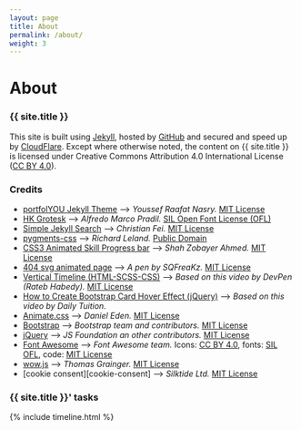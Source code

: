 ```yaml
---
layout: page
title: About
permalink: /about/
weight: 3
---
```


# About
### {{ site.title }}
This site is built using [Jekyll](https://jekyllrb.com), hosted by [GitHub](https://github.com) and secured and speed up by [CloudFlare](https://cloudflare.com).
Except where otherwise noted, the content on {{ site.title }} is licensed under Creative Commons Attribution 4.0 International License ([CC BY 4.0][CC-BY-4.0-License]).

[CC-BY-4.0-License]: https://creativecommons.org/licenses/by/4.0/

### Credits
- [portfolYOU Jekyll Theme][portfolYOU-Jekyll-Theme] &#8212;-> _Youssef Raafat Nasry._ [MIT License][portfolYOU-License]
- [HK Grotesk][HKGrotesk] &#8212;-> _Alfredo Marco Pradil._ [SIL Open Font License (OFL)][HKGrotesk-License]
- [Simple Jekyll Search][Simple-Jekyll-Search] &#8212;-> _Christian Fei._ [MIT License][Simple-Jekyll-Search-License]
- [pygments-css][pygments-css] &#8212;-> _Richard Leland._ [Public Domain][pygments-css-License]
- [CSS3 Animated Skill Progress bar][skills-progress-bar] &#8212;-> _Shah Zobayer Ahmed._ [MIT License][codepen-MIT-License]
- [404 svg animated page][404-page] &#8212;-> _A pen by SQFreaKz._ [MIT License][codepen-MIT-License]
- [Vertical Timeline (HTML-SCSS-CSS)][vertical-timeline] &#8212;-> _Based on this video by DevPen (Rateb Habedy)._ [MIT License][codepen-MIT-License]
- [How to Create Bootstrap Card Hover Effect (jQuery)][cards-hover] &#8212;-> _Based on this video by Daily Tuition._
- [Animate.css][Animate.css] &#8212;-> _Daniel Eden._ [MIT License][MIT-License]
- [Bootstrap][Bootstrap] &#8212;-> _Bootstrap team and contributors._ [MIT License][MIT-License]
- [jQuery][jQuery] &#8212;-> _JS Foundation an other contributors._ [MIT License][MIT-License]
- [Font Awesome][Font-Awesome] &#8212;-> _Font Awesome team._ Icons: [CC BY 4.0][CC-BY-4.0-License], fonts: [SIL OFL][HKGrotesk-License], code: [MIT License][MIT-License]
- [wow.js][wow.js] &#8212;-> _Thomas Grainger._ [MIT License][MIT-License]
- [cookie consent][cookie-consent] &#8212;-> _Silktide Ltd._ [MIT License][MIT-License]

[portfolYOU-Jekyll-Theme]: https://github.com/YoussefRaafatNasry/portfolYOU
[portfolYOU-License]: https://github.com/YoussefRaafatNasry/portfolYOU/blob/master/LICENSE

[HKGrotesk]: https://fontlibrary.org/en/font/hk-grotesk
[HKGrotesk-License]: https://scripts.sil.org/cms/scripts/page.php?site_id=nrsi&id=OFL

[Simple-Jekyll-Search]: https://github.com/christian-fei/Simple-Jekyll-Search
[Simple-Jekyll-Search-License]: https://github.com/christian-fei/Simple-Jekyll-Search/blob/master/LICENSE.md

[pygments-css]: https://github.com/richleland/pygments-css
[pygments-css-License]: https://github.com/richleland/pygments-css/blob/master/UNLICENSE.txt

[skills-progress-bar]: https://codepen.io/speeedsam/pen/VeOGEq

[cards-hover]: https://www.youtube.com/watch?v=2qQxwT-Qm5E

[vertical-timeline]: https://www.youtube.com/watch?v=TP4THzsAa3M&t=2s
[vertical-timeline-License]: https://blog.codepen.io/legal/licensing/

[404-page]: https://codepen.io/sqfreakz/pen/GJRJOY

[codepen-MIT-License]: https://blog.codepen.io/legal/licensing/

[Animate.css]: https://github.com/daneden/photos.daneden.me
[MIT-License]: https://opensource.org/licenses/MIT

[Bootstrap]: https://getbootstrap.com

[Font-Awesome]: https://github.com/FortAwesome/Font-Awesome

[jQuery]: https://github.com/jquery/jquery

[wow.js]: https://github.com/graingert/WOW/


### {{ site.title }}&apos; tasks

<div class="row">
{% include timeline.html %}
</div>

